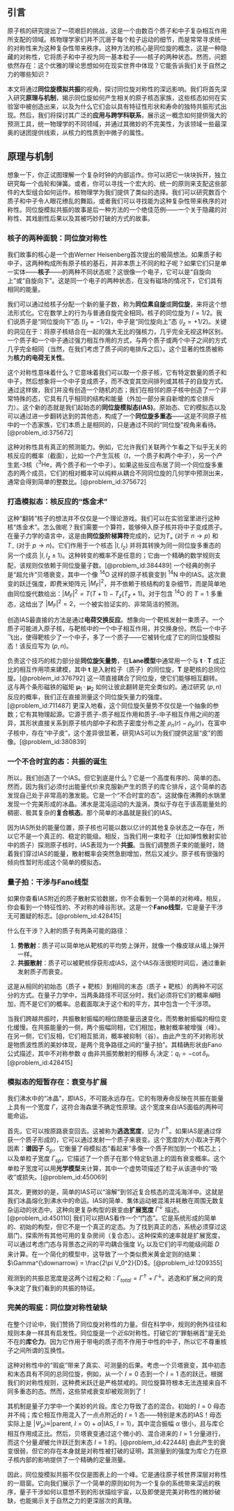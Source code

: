 ## 引言
原子核的研究提出了一项艰巨的挑战，这是一个由数百个质子和中子复杂相互作用所支配的领域。核物理学家们并不沉溺于每个粒子运动的细节，而是常常寻求统一的对称性来为这种复杂性带来秩序。这种方法的核心是同位旋的概念，这是一种隐藏的对称性，它将质子和中子视为同一基本粒子——核子的两种状态。然而，问题依然存在：这个优雅的理论思想如何在现实世界中体现？它能告诉我们关于自然之力的哪些知识？

本文将通过**同位旋模拟共振**的视角，探讨同位旋对称性的深远影响。我们将首先深入研究**原理与机制**，揭示同位旋如何产生相关的原子核态家族，这些核态如何在实验室中被创造出来，以及为什么它们会以具有特征性形状和寿命的独特共振形式出现。然后，我们将探讨其广泛的**应用与跨学科联系**，展示这一概念如何提供强大的预测工具，统一物理学的不同领域，并通过其微妙的不完美性，为该领域一些最深奥的谜团提供线索，从核力的性质到中微子的属性。

## 原理与机制

想象一下，你正试图理解一个复杂时钟的内部运作。你可以把它一块块拆开，独立研究每一个齿轮和弹簧。或者，你可以寻找一个宏大的、统一的原则来支配这些部件的大型组合如何运作。核物理学为我们提供了类似的选择。我们可以研究数百个质子和中子令人眼花缭乱的舞蹈，或者我们可以寻找能为这种复杂性带来秩序的对称性。同位旋模拟共振的故事是后一种方法的一个绝佳范例——一个关于隐藏的对称性、其戏剧性后果以及其被巧妙打破的方式的故事。

### 核子的两种面貌：同位旋对称性

我们故事的核心是一个由Werner Heisenberg首次提出的极简想法。如果质子和中子，这两种构成所有原子核的基石，并非本质上不同的粒子呢？如果它们只是单一实体——**核子**——的两种不同状态呢？这很像一个电子，它可以是“自旋向上”或“自旋向下”。这是同一个电子的两种状态，在没有磁场的情况下，它们具有相同的能量。

我们可以通过给核子分配一个新的量子数，称为**同位素自旋**或**同位旋**，来将这个想法形式化。它在数学上的行为与普通自旋完全相同。核子的同位旋为 $I=1/2$。我们说质子是“同位旋向下”态 ($I_z = -1/2$)，中子是“同位旋向上”态 ($I_z = +1/2$)。关键的洞见在于：将原子核结合在一起的强大无比的强核力，几乎完全无视这种区别。一个质子和一个中子通过强力相互作用的方式，与两个质子或两个中子之间的方式几乎完全相同（当然，在我们考虑了质子间的电排斥之后）。这个显著的性质被称为**核力的电荷无关性**。

这个对称性意味着什么？它意味着我们可以取一个原子核，它有特定数量的质子和中子，然后想象将一个中子变成质子，而不改变其空间排列或其核子的自旋方式。通过这样做，我们并没有创造一个随机的态；我们在相邻的原子核中创造了一个非常特殊的态，它具有几乎相同的结构和能量（外加一部分来自新增的库仑排斥力）。这个新的态就是我们起始态的**同位旋模拟态(IAS)**。原始态、它的模拟态以及可以通过进一步翻转达到的其他态，构成了一个**同位旋多重态**——这是不同原子核中的一个态家族，它们本质上是相同的，只是通过不同的“同位旋”视角来看待。[@problem_id:375672]

这种对称性具有真正的预测能力。例如，它允许我们关联两个乍看之下似乎无关的核反应的概率（截面），比如一个产生氚核（$t$，一个质子和两个中子），另一个产生氦-3核（$^3\text{He}$，两个质子和一个中子）。如果这些反应布居了同一个同位旋多重态的两个成员，它们的相对概率可以纯粹从耦合不同同位旋的几何学中预测出来，通常会得到简单的整数比。[@problem_id:375672]

### 打造模拟态：核反应的“炼金术”

这种“翻转”核子的想法并不仅仅是一个理论游戏。我们可以在实验室里进行这种核“炼金术”。怎么做呢？我们需要一个算符，能够伸入原子核并将中子变成质子。在量子力学的语言中，这是由**同位旋阶梯算符**完成的，记为$T_+$ (对于 $n \to p$) 和 $T_-$ (对于 $p \to n$)。它们作用于一个核态 $|I, I_z\rangle$ 并将其转换为同一同位旋多重态的另一个成员 $|I, I_z \pm 1\rangle$。这种转变的概率不是任意的；它由一个精确的数学规则支配，该规则仅依赖于同位旋量子数。[@problem_id:384489] 一个经典的例子是“超允许”贝塔衰变，其中一个像 ${}^{14}\text{O}$ 这样的原子核衰变到 ${}^{14}\text{N}$ 中的IAS。这次衰变的跃迁强度，即费米矩阵元 $|M_F|^2$，并不依赖于核结构的复杂细节，而是简单地由同位旋代数给出：$|M_F|^2 = T(T+1) - T_z(T_z+1)$。对于包含 ${}^{14}\text{O}$ 的 $T=1$ 多重态，这给出了 $|M_F|^2=2$，一个被实验证实的、非常简洁的预测。

创造IAS最直接的方法是通过**电荷交换反应**。想象向一个靶核发射一束质子。一个质子可能进入原子核，与靶核中的一个中子相互作用，并交换身份。然后一个中子飞出，使得靶核少了一个中子，多了一个质子——它被转化成了它的同位旋模拟态！该反应写为 $(p,n)$。

负责这个技巧的核力部分是**同位旋矢量势**，在**Lane模型**中通常用一个与 $\mathbf{t} \cdot \mathbf{T}$ 成正比的相互作用项来建模，其中 $\mathbf{t}$ 是入射粒子（质子）的同位旋，$\mathbf{T}$ 是靶核的总同位旋。[@problem_id:376792] 这一项直接耦合了同位旋，使它们能够相互翻转。这与两个条形磁铁的磁矩 $\mathbf{\mu}_1 \cdot \mathbf{\mu}_2$ 如何让彼此翻转是完全类似的。通过研究 $(p,n)$ 反应的概率，我们正在直接测量这个同位旋矢量力的强度。[@problem_id:711487] 更深入地看，这个同位旋矢量势不仅仅是一个抽象的参数；它有其物理起源。它源于质子-质子相互作用和质子-中子相互作用之间的差异，其形状直接关系到原子核内部中子和质子密度分布之差 $\rho_n(r) - \rho_p(r)$。在富中子核中，存在“中子皮”，这个差异很显著，研究IAS可以为我们提供这层“皮”的图像。[@problem_id:380839]

### 一个不合时宜的态：共振的诞生

所以，我们创造了一个IAS。但它到底是什么？它是一个高度有序的、简单的态。然而，因为我们必须付出能量代价来克服新产生的质子的库仑排斥，这个简单的态发现自己处于非常高的激发能。它是一个“不合时宜的态”。这就像在沸腾的水锅里发现一个完美形成的冰晶。沸水是混沌运动的大漩涡，类似于存在于该高能量处的稠密、极其复杂的**复合核态**。那个简单的冰晶就是我们的IAS。

因为IAS所处的能量位置，原子核也可能以数以亿计的其他复杂状态之一存在，所以它不是一个真正的、稳定的能级。相反，当我们用一束粒子（比如弹性散射实验中的质子）探测原子核时，IAS表现为一个**共振**。当我们调整质子束的能量时，随着我们穿过IAS的能量，散射概率会突然急剧增加，然后又减少。原子核有很强的倾向性暂时形成这个简单的模拟态。

### 量子拍：干涉与Fano线型

如果你查看IAS附近的质子散射实验数据，你不会看到一个简单的对称峰。相反，你会看到一个特征性的、不对称的峰谷形状。这是一个**Fano线型**，它是量子干涉无可置疑的标志。[@problem_id:428415]

什么在干涉？入射的质子有两条可能的路径：
1.  **势散射**：质子可以简单地从靶核的平均势上弹开，就像一个橡皮球从墙上弹开一样。
2.  **共振散射**：质子可以被靶核俘获形成IAS，这个IAS存活很短时间后，通过重新发射质子而衰变。

这是从相同的初始态（质子 + 靶核）到相同的末态（质子 + 靶核）的两种不可区分的方式。在量子力学中，当两条路径不可区分时，我们必须将它们的概率*幅*相加，而不是它们的概率。总截面取决于这个和的平方，其中包含一个干涉项。

当我们跨越共振时，共振散射振幅的相位随能量迅速变化，而势散射振幅的相位变化缓慢。在共振能量的一侧，两个振幅同相，它们相加，散射概率被增强（峰）。在另一侧，它们反相，它们相互抵消，概率被抑制（谷）。由此产生的不对称形状是物质波性质的美妙体现，是两个竞争路径之间的“量子拍”。其精确形状由Fano公式描述，其中不对称参数 $q$ 由非共振势散射的相移 $\delta_l$ 决定：$q_l = -\cot\delta_l$。[@problem_id:428415]

### 模拟态的短暂存在：衰变与扩展

我们沸水中的“冰晶”，即IAS，不可能永远存在。它的有限寿命反映在共振在能量上具有一个宽度 $\Gamma$，这符合海森堡不确定性原理。这个宽度来自IAS面临的两种可能命运。

首先，它可以按原路衰变回去。这被称为**逃逸宽度**，记为 $\Gamma^{\uparrow}$。如果IAS是通过俘获一个质子形成的，它可以通过发射一个质子来衰变。这个宽度的大小取决于两个因素：**谱因子** $S_p$，它衡量了母模拟态“看起来”多像一个质子附加到一个核芯上；以及单粒子宽度 $\Gamma_{sp}$，它描述了一个质子在那个特定轨道上的固有衰变概率。这个单粒子宽度可以用**光学模型**来计算，其中一个虚势项描述了粒子从该道中的“吸收”或损失。[@problem_id:450069]

其次，更微妙的是，简单的IAS可以“溶解”到邻近复合核态的混沌海洋中。这就是我们冰晶熔化到沸水中的命运。IAS的简单、集体运动被混淆并耗散在周围无数复杂运动的状态中。这种向更复杂构型的衰变由**扩展宽度** $\Gamma^{\downarrow}$ 描述。[@problem_id:450110] 我们可以把IAS看作一个“门态”。它是系统形成的简单的、初始的构型，但它不是一个真正的定态。为了找到真正的态，系统必须穿过这扇门，探索所有其他可用的复杂房间（复合态）。这种探索的速率就是扩展宽度，可以通过考虑门态与背景态之间的平均耦合强度 $V_0$ 以及它们的平均能级间距 $D$ 来计算。在一个简化的模型中，这导致了一个类似费米黄金定则的结果：$\Gamma^{\downarrow} = \frac{2\pi V_0^2}{D}$。[@problem_id:1209355]

观测到的共振总宽度是这两个过程之和：$\Gamma_{total} = \Gamma^{\uparrow} + \Gamma^{\downarrow}$。逃逸和扩展之间的竞争决定了我们看到的共振的特征。

### 完美的瑕疵：同位旋对称性破缺

在整个讨论中，我们赞扬了同位旋对称性的力量。但在科学中，规则的例外往往和规则本身一样具有启发性。同位旋是一个*近似*对称性。打破它的“罪魁祸首”是无处不在的**库仑力**。因为它作用于带电的质子而不作用于中性的中子，所以它不尊重核子之间所谓的互换性。

这种对称性中的“瑕疵”带来了真实、可测量的后果。考虑一个贝塔衰变，其中初态和末态具有不同的总同位旋，例如，从一个 $I=0$ 态到一个 $I=1$ 态的跃迁。根据我们的对称性规则，这种费米跃迁是严格禁戒的。同位旋算符根本无法连接来自不同多重态的态。然而，这些禁戒衰变却被观测到了！

其机制是量子力学中一个美妙的片段。库仑力导致了态的混合。初始的 $I=0$ 母态并不纯；库仑相互作用混入了一点点附近的 $I=1$ 态——特别是末态的IAS！母态实际上是 $|Ψ_p\rangle \approx |\text{parent, } I=0\rangle + \alpha |\text{IAS, } I=1\rangle$，其中混合振幅 $\alpha$ 很小，且与库仑相互作用成正比。然后，贝塔衰变通过这个微小的、混合进来的 $I=1$ 分量进行，而这个分量*是*被允许跃迁到末态 $I=1$ 的。[@problem_id:422448] 由此产生的衰变很弱，但它的存在本身就是对称性被打破的证明，其测量到的强度为库仑力在原子核内部的影响提供了一个精确的定量测量。

因此，同位旋模拟共振不仅仅是图表上的一个峰。它是通往原子核世界深层对称性的一扇窗。它向我们展示了一个简单的原则如何为一个复杂的系统带来深远的秩序，量子干涉如何以意想不到的形状描绘宇宙，以及即使是完美对称性的微妙破缺，也能揭示关于自然之力的更深层次的真理。

